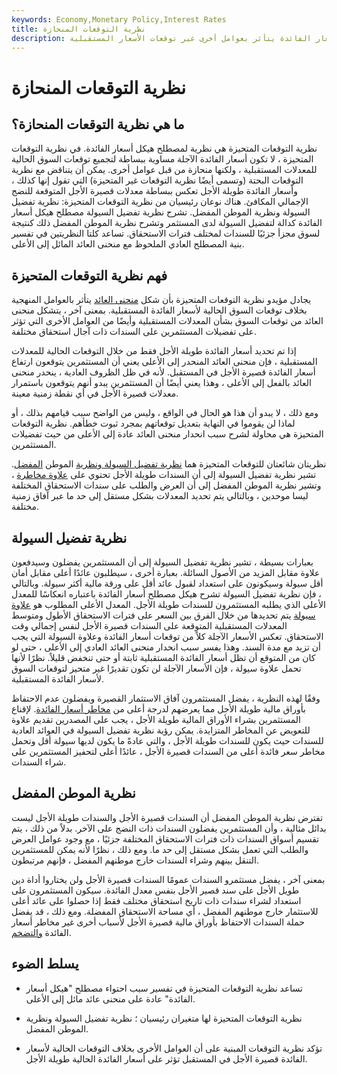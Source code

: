 ```yaml
---
keywords: Economy,Monetary Policy,Interest Rates
title: نظرية التوقعات المنحازة
description: تقول نظرية التوقعات المتحيزة أن مصطلح هيكل أسعار الفائدة يتأثر بعوامل أخرى غير توقعات الأسعار المستقبلية.
---
```


# نظرية التوقعات المنحازة
## ما هي نظرية التوقعات المنحازة؟

نظرية التوقعات المتحيزة هي نظرية لمصطلح هيكل أسعار الفائدة. في نظرية التوقعات المتحيزة ، لا تكون أسعار الفائدة الآجلة مساوية ببساطة لتجميع توقعات السوق الحالية للمعدلات المستقبلية ، ولكنها منحازة من قبل عوامل أخرى. يمكن أن يتناقض مع نظرية التوقعات البحتة (وتسمى أيضًا نظرية التوقعات غير المتحيزة) التي تقول إنها كذلك ، وأسعار الفائدة طويلة الأجل تعكس ببساطة معدلات قصيرة الأجل المتوقعة للنضج الإجمالي المكافئ. هناك نوعان رئيسيان من نظرية التوقعات المتحيزة: نظرية تفضيل السيولة ونظرية الموطن المفضل. تشرح نظرية تفضيل السيولة مصطلح هيكل أسعار الفائدة كدالة لتفضيل السيولة لدى المستثمر وتشرح نظرية الموطن المفضل ذلك كنتيجة لسوق مجزأ جزئيًا للسندات لمختلف فترات الاستحقاق. تساعد كلتا النظريتين في تفسير بنية المصطلح العادي الملحوظ مع منحنى العائد المائل إلى الأعلى.

## فهم نظرية التوقعات المتحيزة

يجادل مؤيدو نظرية التوقعات المتحيزة بأن شكل [منحنى العائد](/yieldcurve) يتأثر بالعوامل المنهجية بخلاف توقعات السوق الحالية لأسعار الفائدة المستقبلية. بمعنى آخر ، يتشكل منحنى العائد من توقعات السوق بشأن المعدلات المستقبلية وأيضًا من العوامل الأخرى التي تؤثر على تفضيلات المستثمرين على السندات ذات آجال استحقاق مختلفة.

إذا تم تحديد أسعار الفائدة طويلة الأجل فقط من خلال التوقعات الحالية للمعدلات المستقبلية ، فإن منحنى العائد المنحدر إلى الأعلى يعني أن المستثمرين يتوقعون ارتفاع أسعار الفائدة قصيرة الأجل في المستقبل. لأنه في ظل الظروف العادية ، ينحدر منحنى العائد بالفعل إلى الأعلى ، وهذا يعني أيضًا أن المستثمرين يبدو أنهم يتوقعون باستمرار معدلات قصيرة الأجل في أي نقطة زمنية معينة.

ومع ذلك ، لا يبدو أن هذا هو الحال في الواقع ، وليس من الواضح سبب قيامهم بذلك ، أو لماذا لن يقوموا في النهاية بتعديل توقعاتهم بمجرد ثبوت خطأهم. نظرية التوقعات المتحيزة هي محاولة لشرح سبب انحدار منحنى العائد عادة إلى الأعلى من حيث تفضيلات المستثمرين.

نظريتان شائعتان للتوقعات المتحيزة هما [نظرية تفضيل السيولة ونظرية](/liquiditypreference) الموطن [المفضل](/preferred-habitat-theory). تشير نظرية تفضيل السيولة إلى أن السندات طويلة الأجل تحتوي على [علاوة مخاطرة](/riskpremium) ، وتشير نظرية الموطن المفضل إلى أن العرض والطلب على سندات الاستحقاق المختلفة ليسا موحدين ، وبالتالي يتم تحديد المعدلات بشكل مستقل إلى حد ما عبر آفاق زمنية مختلفة.

## نظرية تفضيل السيولة

بعبارات بسيطة ، تشير نظرية تفضيل السيولة إلى أن المستثمرين يفضلون وسيدفعون علاوة مقابل المزيد من الأصول السائلة. بعبارة أخرى ، سيطلبون عائدًا أعلى مقابل أمان أقل سيولة وسيكونون على استعداد لقبول عائد أقل على ورقة مالية أكثر سيولة. وبالتالي ، فإن نظرية تفضيل السيولة تشرح هيكل مصطلح أسعار الفائدة باعتباره انعكاسًا للمعدل الأعلى الذي يطلبه المستثمرون للسندات طويلة الأجل. المعدل الأعلى المطلوب هو [علاوة سيولة](/liquiditypremium) يتم تحديدها من خلال الفرق بين السعر على فترات الاستحقاق الأطول ومتوسط المعدلات المستقبلية المتوقعة على السندات قصيرة الأجل لنفس إجمالي وقت الاستحقاق. تعكس الأسعار الآجلة كلاً من توقعات أسعار الفائدة وعلاوة السيولة التي يجب أن تزيد مع مدة السند. وهذا يفسر سبب انحدار منحنى العائد العادي إلى الأعلى ، حتى لو كان من المتوقع أن تظل أسعار الفائدة المستقبلية ثابتة أو حتى تنخفض قليلاً. نظرًا لأنها تحمل علاوة سيولة ، فإن الأسعار الآجلة لن تكون تقديرًا غير متحيز لتوقعات السوق لأسعار الفائدة المستقبلية.

وفقًا لهذه النظرية ، يفضل المستثمرون آفاق الاستثمار القصيرة ويفضلون عدم الاحتفاظ بأوراق مالية طويلة الأجل مما يعرضهم لدرجة أعلى من [مخاطر أسعار الفائدة](/interestraterisk). لإقناع المستثمرين بشراء الأوراق المالية طويلة الأجل ، يجب على المصدرين تقديم علاوة للتعويض عن المخاطر المتزايدة. يمكن رؤية نظرية تفضيل السيولة في العوائد العادية للسندات حيث يكون للسندات طويلة الأجل ، والتي عادةً ما يكون لديها سيولة أقل وتحمل مخاطر سعر فائدة أعلى من السندات قصيرة الأجل ، عائدًا أعلى لتحفيز المستثمرين على شراء السندات.

## نظرية الموطن المفضل

تفترض نظرية الموطن المفضل أن السندات قصيرة الأجل والسندات طويلة الأجل ليست بدائل مثالية ، وأن المستثمرين يفضلون السندات ذات النضج على الآخر. بدلاً من ذلك ، يتم تقسيم أسواق السندات ذات فترات الاستحقاق المختلفة جزئيًا ، مع وجود عوامل العرض والطلب التي تعمل بشكل مستقل إلى حد ما. ومع ذلك ، نظرًا لأنه يمكن للمستثمرين التنقل بينهم وشراء السندات خارج موطنهم المفضل ، فإنهم مرتبطون.

بمعنى آخر ، يفضل مستثمرو السندات عمومًا السندات قصيرة الأجل ولن يختاروا أداة دين طويل الأجل على سند قصير الأجل بنفس معدل الفائدة. سيكون المستثمرون على استعداد لشراء سندات ذات تاريخ استحقاق مختلف فقط إذا حصلوا على عائد أعلى للاستثمار خارج موطنهم المفضل ، أي مساحة الاستحقاق المفضلة. ومع ذلك ، قد يفضل حملة السندات الاحتفاظ بأوراق مالية قصيرة الأجل لأسباب أخرى غير مخاطر أسعار الفائدة [والتضخم](/inflation).

## يسلط الضوء

- تساعد نظرية التوقعات المتحيزة في تفسير سبب احتواء مصطلح "هيكل أسعار الفائدة" عادة على منحنى عائد مائل إلى الأعلى.

- نظرية التوقعات المتحيزة لها متغيران رئيسيان ؛ نظرية تفضيل السيولة ونظرية الموطن المفضل.

- تؤكد نظرية التوقعات المبنية على أن العوامل الأخرى بخلاف التوقعات الحالية لأسعار الفائدة قصيرة الأجل في المستقبل تؤثر على أسعار الفائدة الحالية طويلة الأجل.

